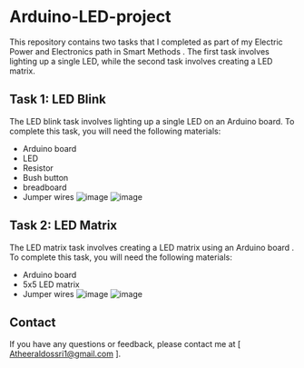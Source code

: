 # Arduino-LED-project

This repository contains two tasks that I completed as part of my Electric Power and Electronics path in Smart Methods . The first task involves lighting up a single LED, while the second task involves creating a LED matrix.

## Task 1: LED Blink

The LED blink task involves lighting up a single LED on an Arduino board. To complete this task, you will need the following materials:

- Arduino board
- LED
- Resistor
- Bush button 
- breadboard
- Jumper wires
![image](https://github.com/AtheerAldawsari1/Arduino-LED-projects/assets/139083849/95d72442-b505-4c1a-915c-344b6ec8fe44)
![image](https://github.com/AtheerAldawsari1/Arduino-LED-projects/assets/139083849/72a68c3c-9c47-4fdc-8a22-79aee64473be)

## Task 2: LED Matrix

The LED matrix task involves creating a LED matrix using an Arduino board . To complete this task, you will need the following materials:

- Arduino board
- 5x5 LED matrix
- Jumper wires
![image](https://github.com/AtheerAldawsari1/Arduino-LED-projects/assets/139083849/58cc8132-62b2-4781-9909-5fb95ffe09b9)
![image](https://github.com/AtheerAldawsari1/Arduino-LED-projects/assets/139083849/c32f9b4c-e298-4fcc-b5b9-ce47fb6977df)

## Contact

If you have any questions or feedback, please contact me at [ Atheeraldossri1@gmail.com ].
